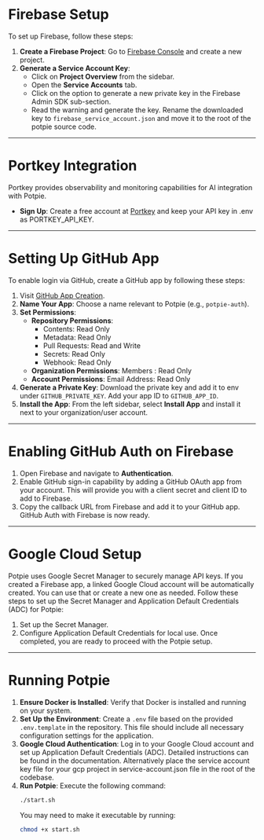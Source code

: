 # Firebase Setup
To set up Firebase, follow these steps:
1. **Create a Firebase Project**: Go to [Firebase Console](https://console.firebase.google.com/) and create a new project.
2. **Generate a Service Account Key**:
   - Click on **Project Overview** from the sidebar.
   - Open the **Service Accounts** tab.
   - Click on the option to generate a new private key in the Firebase Admin SDK sub-section.
   - Read the warning and generate the key. Rename the downloaded key to `firebase_service_account.json` and move it to the root of the potpie source code.
---
# Portkey Integration
Portkey provides observability and monitoring capabilities for AI integration with Potpie.
- **Sign Up**: Create a free account at [Portkey](https://app.portkey.ai/signup) and keep your API key in .env as PORTKEY_API_KEY.
---
# Setting Up GitHub App
To enable login via GitHub, create a GitHub app by following these steps:
1. Visit [GitHub App Creation](https://github.com/settings/apps/new).
2. **Name Your App**: Choose a name relevant to Potpie (e.g., `potpie-auth`).
3. **Set Permissions**:
   - **Repository Permissions**:
     - Contents: Read Only
     - Metadata: Read Only
     - Pull Requests: Read and Write
     - Secrets: Read Only
     - Webhook: Read Only
   - **Organization Permissions**: Members : Read Only
   - **Account Permissions**: Email Address: Read Only
4. **Generate a Private Key**: Download the private key and add it to env under `GITHUB_PRIVATE_KEY`. Add your app ID to `GITHUB_APP_ID`.
5. **Install the App**: From the left sidebar, select **Install App** and install it next to your organization/user account.
---
# Enabling GitHub Auth on Firebase
1. Open Firebase and navigate to **Authentication**.
2. Enable GitHub sign-in capability by adding a GitHub OAuth app from your account. This will provide you with a client secret and client ID to add to Firebase.
3. Copy the callback URL from Firebase and add it to your GitHub app.
GitHub Auth with Firebase is now ready.
---
# Google Cloud Setup
Potpie uses Google Secret Manager to securely manage API keys. If you created a Firebase app, a linked Google Cloud account will be automatically created. You can use that or create a new one as needed.
Follow these steps to set up the Secret Manager and Application Default Credentials (ADC) for Potpie:
1. Set up the Secret Manager.
2. Configure Application Default Credentials for local use.
Once completed, you are ready to proceed with the Potpie setup.
---
# Running Potpie
1. **Ensure Docker is Installed**: Verify that Docker is installed and running on your system.
2. **Set Up the Environment**: Create a `.env` file based on the provided `.env.template` in the repository. This file should include all necessary configuration settings for the application.
3. **Google Cloud Authentication**: Log in to your Google Cloud account and set up Application Default Credentials (ADC). Detailed instructions can be found in the documentation. Alternatively place the service account key file for your gcp project in service-account.json file in the root of the codebase.
5. **Run Potpie**: Execute the following command:
   ```bash
   ./start.sh
   ```
   You may need to make it executable by running:
   ```bash
   chmod +x start.sh
   ```
